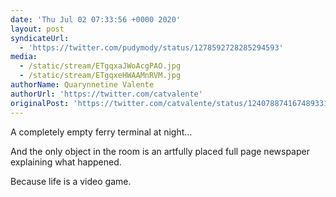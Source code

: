 ```yaml
---
date: 'Thu Jul 02 07:33:56 +0000 2020'
layout: post
syndicateUrl:
  - 'https://twitter.com/pudymody/status/1278592728285294593'
media:
  - /static/stream/ETgqxaJWoAcgPAO.jpg
  - /static/stream/ETgqxeHWAAMnRVM.jpg
authorName: Quarynnetine Valente
authorUrl: 'https://twitter.com/catvalente'
originalPost: 'https://twitter.com/catvalente/status/1240788741674893312'
---
```

A completely empty ferry terminal at night…

And the only object in the room is an artfully placed full page newspaper explaining what happened.

Because life is a video game. 